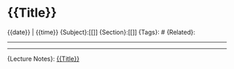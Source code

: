 # {{Title}}
{{date}} | {{time}}
{Subject}:[[]]
{Section}:[[]]
{Tags}: #
{Related}:

--- 

--- 
{Lecture Notes}: [{{Title}}]()